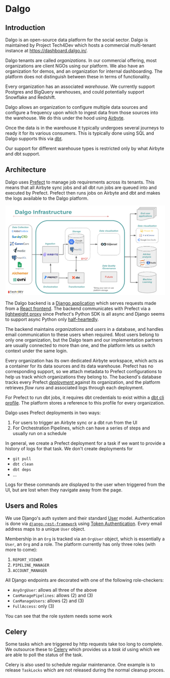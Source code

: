 # Dalgo

## Introduction

Dalgo is an open-source data platform for the social sector. Dalgo is maintained by Project Tech4Dev which hosts a commercial multi-tenant instance at https://dashboard.dalgo.in/.

Dalgo tenants are called _organizations_. In our commercial offering, most organizations are client NGOs using our platform. We also have an organization for demos, and an organization for internal dashboarding. The platform does not distinguish between these in terms of functionality.

Every organization has an associated _warehouse_. We currently support Postgres and BigQuery warehouses, and could potentially support Snowflake and Redshift.

Dalgo allows an organization to configure multiple data sources and configure a frequency upon which to ingest data from those sources into the warehouse. We do this under the hood using [Airbyte](https://airbyte.com/).

Once the data is in the warehouse it typically undergoes several journeys to ready it for its various consumers. This is typically done using SQL and Dalgo supports this via [dbt](https://www.getdbt.com/).

Our support for different warehouse types is restricted only by what Airbyte and dbt support.

## Architecture

Dalgo uses [Prefect](https://www.prefect.io/) to manage job requirements across its tenants. This means that all Airbyte sync jobs and all dbt run jobs are queued into and executed by Prefect. Prefect then runs jobs on Airbyte and dbt and makes the logs available to the Dalgo platform.

<img src="https://github.com/DalgoT4D/dalgot4d.github.io/blob/main/dalgo-infrastructure.png" alt="Dalgo Infrastructure" />

The Dalgo backend is a [Django application](https://github.com/DalgoT4D/DDP_backend) which serves requests made from a [React frontend](https://github.com/DalgoT4D/webapp). The backend communicates with Prefect via a [lightweight proxy](https://github.com/DalgoT4D/prefect-proxy) since Prefect's Python SDK is all async and Django seems to support async Python only [half-heartedly](https://docs.djangoproject.com/en/5.0/topics/async/).

The backend maintains _organizations_ and _users_ in a database, and handles email communication to these users when required. Most users belong to only one organization, but the Dalgo team and our implementation partners are usually connected to more than one, and the platform lets us switch context under the same login. 

Every organization has its own dedicated Airbyte workspace, which acts as a container for its data sources and its data warehouse. Prefect has no corresponding support, so we attach metadata to Prefect configurations to help us track which organizations they belong to. The backend's database tracks every Prefect [_deployment_ ](https://docs.prefect.io/latest/concepts/deployments/) against its organization, and the platform retrieves _flow runs_ and associated logs through each deployment.

For Prefect to run dbt jobs, it requires dbt credentials to exist within a [dbt cli profile](https://prefecthq.github.io/prefect-dbt/#dbt-core-cli). The platform stores a reference to this profile for every organization.

Dalgo uses Prefect deployments in two ways:
1. For users to trigger an Airbyte sync or a dbt run from the UI
2. For Orchestration Pipelines, which can have a series of steps and usually run on a schedule

In general, we create a Prefect deployment for a task if we want to provide a history of logs for that task. We don't create deployments for
- `git pull`
- `dbt clean`
- `dbt deps`
- ...

Logs for these commands are displayed to the user when triggered from the UI, but are lost when they navigate away from the page.

## Users and Roles

We use Django's auth system and their standard [User](https://docs.djangoproject.com/en/5.0/topics/auth/default/#user-objects) model. Authentication is done via [`django-rest-framework`](https://www.django-rest-framework.org/) using [Token Authentication](https://www.django-rest-framework.org/api-guide/authentication/#tokenauthentication). Every email address maps to a unique `User` object.

Membership in an `Org` is tracked via an `OrgUser` object, which is essentially a `User`, an `Org` and a role. The platform currently has only three roles (with more to come):

1. `REPORT_VIEWER`
2. `PIPELINE_MANAGER`
3. `ACCOUNT_MANAGER`

All Django endpoints are decorated with one of the following role-checkers:
- `AnyOrgUser`: allows all three of the above
- `CanManagePipelines`: allows (2) and (3)
- `CanManageUsers`: allows (2) and (3)
- `FullAccess`: only (3)

You can see that the role system needs some work

## Celery

Some tasks which are triggered by http requests take too long to complete. We outsource these to [Celery](https://docs.celeryq.dev/en/latest/django/first-steps-with-django.html) which provides us a _task id_ using which we are able to poll the status of the task.  

Celery is also used to schedule regular maintenance. One example is to release `TaskLocks` which are not released during the normal cleanup proces.

